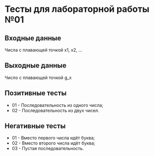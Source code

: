 # Тесты для лабораторной работы №01

## Входные данные
Числа с плавающей точкой x1, x2, ...

## Выходные данные
Число с плавающей точкой g_x

## Позитивные тесты
- 01 - Последовательность из одного числа;
- 02 - Последовательность из двух чисел.

## Негативные тесты
- 01 - Вместо первого числа идёт буква;
- 02 - Вместо второго числа идёт буква;
- 03 - Пустая последовательность.